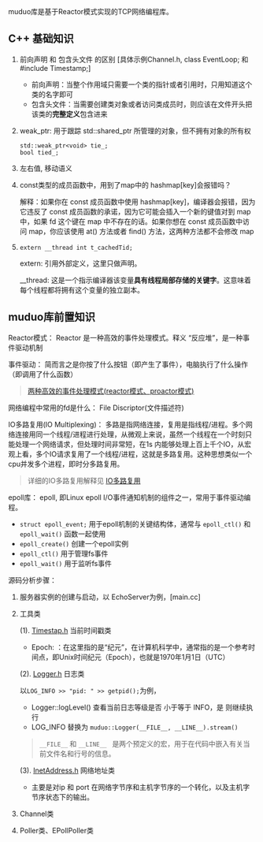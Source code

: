 muduo库是基于Reactor模式实现的TCP网络编程库。

## C++ 基础知识
1. 前向声明 和 包含头文件 的区别 [具体示例Channel.h, class EventLoop; 和 #include Timestamp;]
    - 前向声明：当整个作用域只需要一个类的指针或者引用时，只用知道这个类的名字即可
    - 包含头文件：当需要创建类对象或者访问类成员时，则应该在文件开头把该类的**完整定义**包含进来

2.  weak_ptr: 用于跟踪 std::shared_ptr 所管理的对象，但不拥有对象的所有权
    ```
    std::weak_ptr<void> tie_;
    bool tied_;
    ```

3. 左右值, 移动语义

4. const类型的成员函数中，用到了map中的 hashmap[key]会报错吗？

    解释：如果你在 const 成员函数中使用 hashmap[key]，编译器会报错，因为它违反了 const 成员函数的承诺，因为它可能会插入一个新的键值对到 map 中，如果 fd 这个键在 map 中不存在的话。如果你想在 const 成员函数中访问 map，你应该使用 at() 方法或者 find() 方法，这两种方法都不会修改 map

5. ```extern __thread int t_cachedTid;```

    extern: 引用外部定义，这里只做声明。
    
    __thread: 这是一个指示编译器该变量**具有线程局部存储的关键字**。这意味着每个线程都将拥有这个变量的独立副本。


## muduo库前置知识

Reactor模式：
    Reactor 是一种高效的事件处理模式。释义 “反应堆”，是一种事件驱动机制

事件驱动：
    简而言之是你按了什么按钮（即产生了事件），电脑执行了什么操作（即调用了什么函数）

> [两种高效的事件处理模式(reactor模式、proactor模式)](https://blog.csdn.net/qq_41453285/article/details/103001772?ops_request_misc=&request_id=&biz_id=102&utm_term=reactor%E6%A8%A1%E5%BC%8F&utm_medium=distribute.pc_search_result.none-task-blog-2~all~sobaiduweb~default-4-103001772.142^v100^pc_search_result_base3&spm=1018.2226.3001.4187)

网络编程中常用的fd是什么：
    File Discriptor(文件描述符)

IO多路复用(IO Multiplexing)：
    多路是指网络连接，复用是指线程/进程。多个网络连接用同一个线程/进程进行处理，从微观上来说，虽然一个线程在一个时刻只能处理一个网络请求，但处理时间非常短，在1s 内能够处理上百上千个IO，从宏观上看，多个IO请求复用了一个线程/进程，这就是多路复用。这种思想类似一个cpu并发多个进程，即时分多路复用。

> 详细的IO多路复用解释见 [IO多路复用](https://blog.csdn.net/m0_51319483/article/details/124264619?ops_request_misc=%257B%2522request%255Fid%2522%253A%252208951B96-1D9A-479F-9284-91955CD0CD44%2522%252C%2522scm%2522%253A%252220140713.130102334..%2522%257D&request_id=08951B96-1D9A-479F-9284-91955CD0CD44&biz_id=0&utm_medium=distribute.pc_search_result.none-task-blog-2~all~sobaiduend~default-3-124264619-null-null.142^v100^pc_search_result_base3&utm_term=%E4%BB%80%E4%B9%88%E6%98%AFi%2Fo%E5%A4%9A%E8%B7%AF%E5%A4%8D%E7%94%A8&spm=1018.2226.3001.4187)


epoll库：
    epoll, 即Linux epoll I/O事件通知机制的组件之一，常用于事件驱动编程。
    
- ```struct epoll_event;```   用于epoll机制的关键结构体，通常与 ```epoll_ctl()``` 和 ```epoll_wait()``` 函数一起使用
- ```epoll_create()``` 创建一个epoll实例
- ```epoll_ctl()```   用于管理fs事件
- ```epoll_wait()```  用于监听fs事件

源码分析步骤：

1. 服务器实例的创建与启动，以 EchoServer为例，[main.cc]

2. 工具类

    (1). [Timestap.h](Timestamp.h) 当前时间戳类
    - Epoch: ：在这里指的是“纪元”，在计算机科学中，通常指的是一个参考时间点，即Unix时间纪元（Epoch），也就是1970年1月1日（UTC）

    (2). [Logger.h](Logger.h) 日志类

    以```LOG_INFO >> "pid: " >> getpid();```为例，
     - Logger::logLevel() 查看当前日志等级是否 小于等于 INFO，是 则继续执行
     - LOG_INFO 替换为 ```muduo::Logger(__FILE__, __LINE__).stream()```
     > ```__FILE__``` 和 ```__LINE__ ``` 是两个预定义的宏，用于在代码中嵌入有关当前文件名和行号的信息。
    
    (3). [InetAddress.h](InetAddress.h) 网络地址类

    - 主要是对ip 和 port 在网络字节序和主机字节序的一个转化，以及主机字节序状态下的输出。

3. Channel类

4. Poller类、EPollPoller类
    
